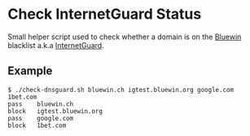 # Check InternetGuard Status

Small helper script used to check whether a domain is on the [Bluewin](https://www.bluewin.ch) blacklist
a.k.a [InternetGuard](https://www.swisscom.ch/en/residential/help/internet/internetguard.html).

## Example

```
$ ./check-dnsguard.sh bluewin.ch igtest.bluewin.org google.com 1bet.com
pass	bluewin.ch
block	igtest.bluewin.org
pass	google.com
block	1bet.com
```

